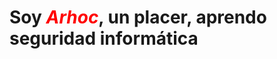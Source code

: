 <div>
  <h1>Soy <i style="color:red">Arhoc</i>, un placer, aprendo seguridad informática</h1>
</div>
<div>
  
</div>
